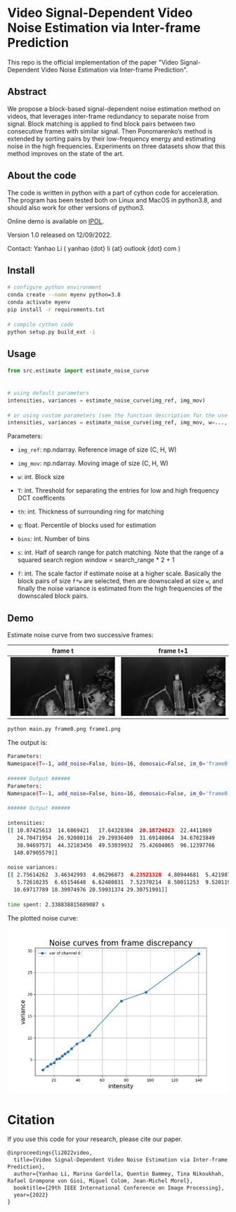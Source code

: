 # Video Signal-Dependent Video Noise Estimation via Inter-frame Prediction

This repo is the official implementation of
the paper
"Video Signal-Dependent Video Noise Estimation via Inter-frame Prediction". 

## Abstract

We propose a block-based signal-dependent noise estimation method on videos, that leverages inter-frame redundancy to separate noise from signal. Block matching is applied to find block pairs between two consecutive frames with similar signal. Then Ponomarenko’s method is extended by sorting pairs by their low-frequency energy and estimating noise in the high frequencies. Experiments on three datasets show that this method improves on the state of the art.


## About the code

The code is written in python with a part of cython code for acceleration.
The program has been tested both on Linux and MacOS in python3.8, and should also work for other versions of python3.


Online demo is available on [IPOL](https://ipolcore.ipol.im/demo/clientApp/demo.html?id=77777000249).

Version 1.0 released on 12/09/2022.

Contact: Yanhao Li ( yanhao {dot} li {at} outlook {dot} com )


## Install


``` bash
# configure python environment
conda create --name myenv python=3.8
conda activate myenv
pip install -r requirements.txt

# compile cython code
python setup.py build_ext -i
```

## Usage

``` python
from src.estimate import estimate_noise_curve


# using default parameters
intensities, variances = estimate_noise_curve(img_ref, img_mov)

# or using custom parameters (see the function description for the use of parameters)
intensities, variances = estimate_noise_curve(img_ref, img_mov, w=..., T=..., th=..., q=..., bins=..., s=..., f=...)


```

Parameters:

- `img_ref`: np.ndarray. Reference image of size (C, H, W)
  
- `img_mov`: np.ndarray. Moving image of size (C, H, W)
    
- `w`: int. Block size
    
- `T`: int. Threshold for separating the entries for low and high frequency DCT coefficents

- `th`: int. Thickness of surrounding ring for matching

- `q`: float. Percentile of blocks used for estimation

- `bins`: int. Number of bins

- `s`: int. Half of search range for patch matching. 
  Note that the range of a squared search region window = search_range * 2 + 1

- `f`: int. The scale factor if estimate noise at a higher scale. Basically the block pairs of size `f*w` are selected, then are downscaled at size `w`, and finally the noise variance is estimated from the high frequencies of the downscaled block pairs.


## Demo

Estimate noise curve from two successive frames:

frame t             |  frame t+1
:---:|:---:
![](frame0.png)  |  ![](frame1.png)

``` bash
python main.py frame0.png frame1.png
```

The output is:
``` bash
Parameters:
Namespace(T=-1, add_noise=False, bins=16, demosaic=False, im_0='frame0.png', im_1='frame1.png', multiscale=0, noise_a=3, noise_b=3, quantile=5, search_range=5, th=3, w=8)

###### Output ###### 
Parameters:
Namespace(T=-1, add_noise=False, bins=16, demosaic=False, im_0='frame0.png', im_1='frame1.png', multiscale=0, noise_a=3, noise_b=3, quantile=5, search_range=5, th=3, w=8)

###### Output ###### 

intensities:
[[ 10.87425613  14.6869421   17.64328384  20.18724823  22.4411869
   24.70471954  26.92080116  29.29936409  31.69148064  34.67023849
   38.94697571  44.32183456  49.53039932  75.42604065  96.12397766
  140.07905579]] 

noise variances:
[[ 2.75614262  3.46342993  4.06296873  4.23521328  4.80944681  5.42198753
   5.72610235  6.65154648  6.62480831  7.52370214  8.50011253  9.52011967
  10.69717789 18.39974976 20.59931374 29.30751991]] 

time spent: 2.338838815689087 s

```

The plotted noise curve:

<!-- ![](curve.png | width=100) -->


<img src="curve_s0.png" alt="alt text" width="600"/>

# Citation
If you use this code for your research, please cite our paper.
```
@inproceedings{li2022video,
  title={Video Signal-Dependent Video Noise Estimation via Inter-frame Prediction},
  author={Yanhao Li, Marina Gardella, Quentin Bammey, Tina Nikoukhah, Rafael Grompone von Gioi, Miguel Colom, Jean-Michel Morel},
  booktitle={29th IEEE International Conference on Image Processing},
  year={2022}
}
```